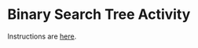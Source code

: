 # Binary Search Tree Activity

Instructions are [here](https://docs.google.com/document/d/1ObZwXNFM19EoT-1xd4I6BE_cqTiXLSNXfCVhwGKfvis/edit?usp=sharing).
